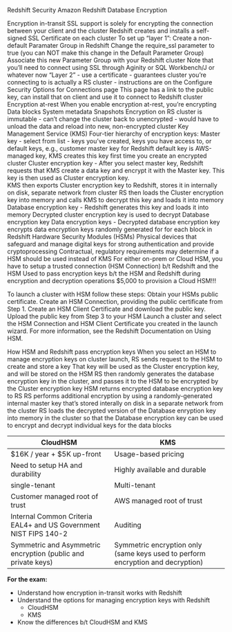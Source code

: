 
Redshift Security
Amazon Redshift Database Encryption

Encryption in-transit
SSL support is solely for encrypting the connection between your client and the cluster
Redshift creates and installs a self-signed SSL Certificate on each cluster
To set up “layer 1”:
Create a non-default Paramater Group in Redshift
Change the require_ssl parameter to true 
(you can NOT make this change in the Default Parameter Group)
Associate this new Parameter Group with your Redshift cluster
Note that you’ll need to connect using SSL through Aginity or SQL Workbench/J or whatever now
“Layer 2” - use a certificate - guarantees cluster you’re connecting to is actually a RS cluster - instructions are on the Configure Security Options for Connections page
This page has a link to the public key, can install that on client and use it to connect to Redshift cluster
Encryption at-rest
When you enable encryption at-rest, you’re encrypting
Data blocks
System metadata
Snapshots
Encryption on RS cluster is immutable - can’t change the cluster back to unencrypted - would have to unload the data and reload into new, non-encrypted cluster
Key Management Service (KMS)
Four-tier hierarchy of encryption keys:
Master key - select from list - keys you’ve created, keys you have access to, or default keys, e.g., customer master key for Redshift 
default key is AWS-managed key, KMS creates this key first time you create an encrypted cluster
Cluster encryption key - After you select master key, Redshift requests that KMS create a data key and encrypt it with the Master key.  This key is then used as Cluster encryption key.  
KMS then exports Cluster encryption key to Redshift, stores it in internally on disk, separate network from cluster
RS then loads the Cluster encryption key into memory and calls KMS to decrypt this key and loads it into memory
Database encryption key - Redshift generates this key and loads it into memory
Decrypted cluster encryption key is used to decrypt Database encryption key
Data encryption keys - Decrypted database encryption key encrypts data encryption keys randomly generated for for each block in Redshift
Hardware Security Modules (HSMs)
Physical devices that safeguard and manage digital keys for strong authentication and provide cryptoprocessing
Contractual, regulatory requirements may determine if a HSM should be used instead of KMS
For either on-prem or Cloud HSM, you have to setup a trusted connection (HSM Connection) b/t Redshift and the HSM
Used to pass encryption keys b/t the HSM and Redshift during encryption and decryption operations
$5,000 to provision a Cloud HSM!!!

To launch a cluster with HSM follow these steps:
Obtain your HSMs public certificate.
Create an HSM Connection, providing the public certificate from Step 1.
Create an HSM Client Certificate and download the public key.
Upload the public key from Step 3 to your HSM
Launch a cluster and select the HSM Connection and HSM Client Certificate you created in the launch wizard.
For more information, see the Redshift Documentation on Using HSM.

How HSM and Redshift pass encryption keys
When you select an HSM to manage encryption keys on cluster launch, RS sends request to the HSM to create and store a key
That key will be used as the Cluster encryption key, and will be stored on the HSM
RS then randomly generates the database encryption key in the cluster, and passes it to the HSM to be encrypted by the Cluster encryption key
HSM returns encrypted database encryption key to RS
RS performs additional encryption by using a randomly-generated internal master key that’s stored interally on disk in a separate network from the cluster
RS loads the decrypted version of the Database enryption key into memory in the cluster so that the Database encryption key can be used to encrypt and decrypt individual keys for the data blocks

| CloudHSM | KMS |
|----------|-----|
|$16K / year + $5K up-front |Usage-based pricing |
|Need to setup HA and durability |Highly available and durable |
|single-tenant | Multi-tenant |
| Customer managed root of trust | AWS managed root of trust |
| Internal Common Criteria EAL4+ and US Government NIST FIPS 140-2 | Auditing |
| Symmetric and Asymmetric encryption (public and private keys) | Symmetric encryption only (same keys used to perform encryption and decryption) |


**For the exam:**
* Understand how encryption in-transit works with Redshift
* Understand the options for managing encryption keys with Redshift
  * CloudHSM
  * KMS
* Know the differences b/t CloudHSM and KMS

